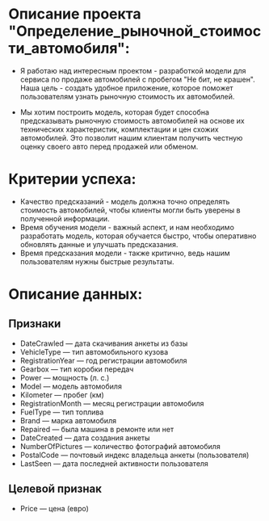 # Описание проекта "Определение_рыночной_стоимости_автомобиля":

* Я работаю над интересным проектом - разработкой модели для сервиса по продаже автомобилей с пробегом "Не бит, не крашен". Наша цель - создать удобное приложение, которое поможет пользователям узнать рыночную стоимость их автомобилей.

* Мы хотим построить модель, которая будет способна предсказывать рыночную стоимость автомобилей на основе их технических характеристик, комплектации и цен схожих автомобилей. Это позволит нашим клиентам получить честную оценку своего авто перед продажей или обменом.

# Критерии успеха:

* Качество предсказаний - модель должна точно определять стоимость автомобилей, чтобы клиенты могли быть уверены в полученной информации.
* Время обучения модели - важный аспект, и нам необходимо разработать модель, которая обучается быстро, чтобы оперативно обновлять данные и улучшать предсказания.
* Время предсказания модели - также критично, ведь нашим пользователям нужны быстрые результаты.

# Описание данных:

## Признаки

* DateCrawled — дата скачивания анкеты из базы
* VehicleType — тип автомобильного кузова
* RegistrationYear — год регистрации автомобиля
* Gearbox — тип коробки передач
* Power — мощность (л. с.)
* Model — модель автомобиля
* Kilometer — пробег (км)
* RegistrationMonth — месяц регистрации автомобиля
* FuelType — тип топлива
* Brand — марка автомобиля
* Repaired — была машина в ремонте или нет
* DateCreated — дата создания анкеты
* NumberOfPictures — количество фотографий автомобиля
* PostalCode — почтовый индекс владельца анкеты (пользователя)
* LastSeen — дата последней активности пользователя

## Целевой признак

* Price — цена (евро)